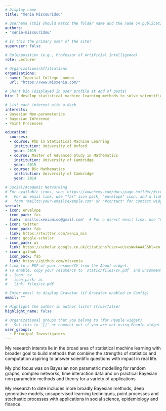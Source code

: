 ```yaml
---
# Display name
title: "Xenia Miscouridou"

# Username (this should match the folder name and the name on publications)
authors:
- "xenia-miscouridou"

# Is this the primary user of the site?
superuser: false

# Role/position (e.g., Professor of Artificial Intelligence)
role: Lecturer 

# Organizations/Affiliations
organizations:
- name: Imperial College London
  url: "https://www.misxenia.com/"

# Short bio (displayed in user profile at end of posts)
bio: I develop statistical machine learning methods to solve scientific questions with impact in real life. 

# List each interest with a dash
interests:
- Bayesian Non-parameterics
- Bayesian Inference
- Point Processes

education:
  courses:
  - course: PhD in Statistical Machine Learning
    institution: University of Oxford
    year: 2019
  - course: Master of Advanced Study in Mathematics 
    institution: University of Cambridge
    year: 2015
  - course: BSc Mathematics 
    institution: University of Cambridge
    year: 2014

# Social/Academic Networking
# For available icons, see: https://wowchemy.com/docs/page-builder/#icons
#   For an email link, use "fas" icon pack, "envelope" icon, and a link in the
#   form "mailto:your-email@example.com" or "#contact" for contact widget.
social:
- icon: envelope
  icon_pack: fas
  link: 'mailto:xeniamisc@gmail.com'  # For a direct email link, use "mailto:test@example.org".
- icon: twitter
  icon_pack: fab
  link: https://twitter.com/xenia_mis
- icon: google-scholar
  icon_pack: ai
  link: https://scholar.google.co.uk/citations?user=eUsxsWwAAAAJ&hl=en
- icon: github
  icon_pack: fab
  link: https://github.com/misxenia
# Link to a PDF of your resume/CV from the About widget.
# To enable, copy your resume/CV to `static/files/cv.pdf` and uncomment the lines below.
# - icon: cv
#   icon_pack: ai
#   link: files/cv.pdf

# Enter email to display Gravatar (if Gravatar enabled in Config)
email: ""

# Highlight the author in author lists? (true/false)
highlight_name: false

# Organizational groups that you belong to (for People widget)
#   Set this to `[]` or comment out if you are not using People widget.
user_groups:
  - Principal Investigators
---
```

My research intersts lie in the broad area of statistical machine learning with broader goal to build methods that combine the strengths of statistics and computation aspiring to answer scientific questions with impact in real life. 

My phd focus was on Bayesian non parametric modelling for random graphs, complex networks, time interaction data and on practical Bayesian non parametric methods and theory for a variety of applications.

My research to date includes more broadly Bayesian methods, deep generative models, unsupervised learning techniques, point processes and stochastic processes with applications in social science, epidemiology and finance.